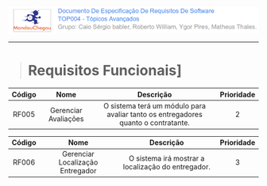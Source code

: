![](/assets/logo_mandou_chegou.png)

---

> # Requisitos Funcionais\]

| Código | Nome | Descrição | Prioridade |
| :---: | :---: | :---: | :---: |
| RF005 | Gerenciar Avaliações | O sistema terá um módulo para avaliar tanto os           entregadores quanto o       contratante. | 2 |



| Código | Nome | Descrição | Prioridade |
| :---: | :---: | :---: | :---: |
| RF006 | Gerenciar Localização        Entregador | O sistema irá mostrar a        localização do entregador. | 3 |



